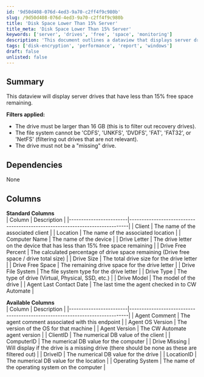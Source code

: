 ```yaml
---
id: '9d50d408-076d-4ed3-9a70-c2ff4f9c980b'
slug: /9d50d408-076d-4ed3-9a70-c2ff4f9c980b
title: 'Disk Space Lower Than 15% Server'
title_meta: 'Disk Space Lower Than 15% Server'
keywords: ['server', 'drives', 'free', 'space', 'monitoring']
description: 'This document outlines a dataview that displays server drives with less than 15% free space remaining. It includes filtering criteria, dependencies, and a detailed description of standard and available columns for effective monitoring of drive space usage.'
tags: ['disk-encryption', 'performance', 'report', 'windows']
draft: false
unlisted: false
---
```


## Summary

This dataview will display server drives that have less than 15% free space remaining.

**Filters applied:**
- The drive must be larger than 16 GB (this is to filter out recovery drives).
- The file system cannot be 'CDFS', 'UNKFS', 'DVDFS', 'FAT', 'FAT32', or 'NetFS' (filtering out drives that are not relevant).
- The drive must not be a "missing" drive.

## Dependencies

None

## Columns

**Standard Columns**  
| Column                  | Description                                                                 |
|------------------------|-----------------------------------------------------------------------------|
| Client                 | The name of the associated client                                           |
| Location               | The name of the associated location                                         |
| Computer Name          | The name of the device                                                     |
| Drive Letter           | The drive letter on the device that has less than 15% free space remaining  |
| Drive Free Percent      | The calculated percentage of drive space remaining (Drive free space / drive total size) |
| Drive Size             | The total drive size for the drive letter                                   |
| Drive Free Space       | The remaining drive space for the drive letter                              |
| Drive File System      | The file system type for the drive letter                                   |
| Drive Type             | The type of drive (Virtual, Physical, SSD, etc.)                           |
| Drive Model            | The model of the drive                                                     |
| Agent Last Contact Date | The last time the agent checked in to CW Automate                          |

**Available Columns**  
| Column                  | Description                                                                 |
|------------------------|-----------------------------------------------------------------------------|
| Agent Comment          | The agent comment associated with this endpoint                             |
| Agent OS Version       | The version of the OS for that machine                                      |
| Agent Version          | The CW Automate agent version                                               |
| ClientID               | The numerical DB value of the client                                        |
| ComputerID             | The numerical DB value for the computer                                     |
| Drive Missing          | Will display if the drive is a missing drive (there should be none as these are filtered out) |
| DriveID                | The numerical DB value for the drive                                        |
| LocationID             | The numerical DB value for the location                                     |
| Operating System       | The name of the operating system on the computer                            |



